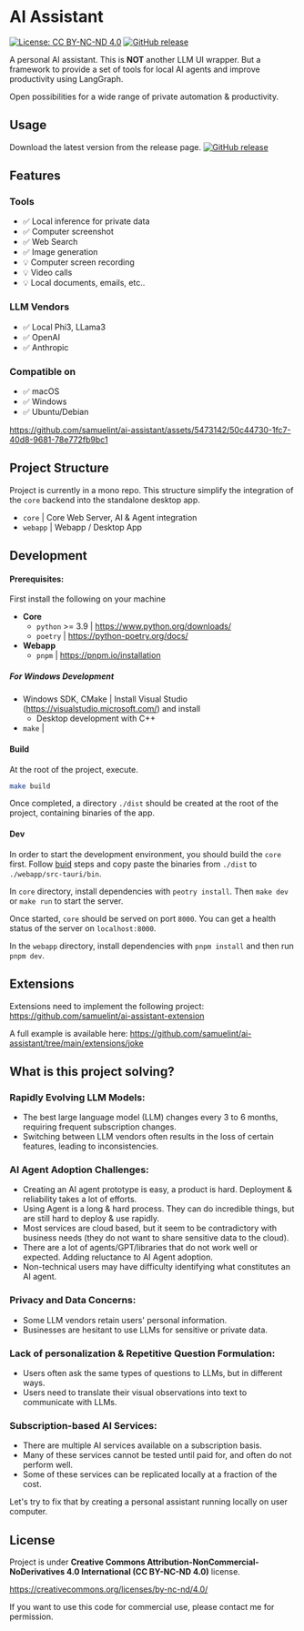# AI Assistant

[![License: CC BY-NC-ND 4.0](https://img.shields.io/badge/License-CC_BY--NC--ND_4.0-lightgrey.svg)](https://creativecommons.org/licenses/by-nc-nd/4.0/) [![GitHub release](https://img.shields.io/github/v/release/samuelint/ai-assistant)](https://github.com/samuelint/ai-assistant/releases/latest)

A personal AI assistant.
This is **NOT** another LLM UI wrapper. But a framework to provide a set of tools for local AI agents and improve productivity using LangGraph.

Open possibilities for a wide range of private automation & productivity.

## Usage

Download the latest version from the release page.
[![GitHub release](https://img.shields.io/github/v/release/samuelint/ai-assistant)](https://github.com/samuelint/ai-assistant/releases/latest)

## Features

### Tools

- ✅ Local inference for private data
- ✅ Computer screenshot
- ✅ Web Search
- ✅ Image generation
- 💡 Computer screen recording
- 💡 Video calls
- 💡 Local documents, emails, etc..

### LLM Vendors

- ✅ Local Phi3, LLama3
- ✅ OpenAI
- ✅ Anthropic

### Compatible on

- ✅ macOS
- ✅ Windows
- ✅ Ubuntu/Debian

https://github.com/samuelint/ai-assistant/assets/5473142/50c44730-1fc7-40d8-9681-78e772fb9bc1

## Project Structure

Project is currently in a mono repo. This structure simplify the integration of the `core` backend into the standalone desktop app.

- `core` | Core Web Server, AI & Agent integration
- `webapp` | Webapp / Desktop App

## Development

#### Prerequisites:

First install the following on your machine

- **Core**
  - `python` \>= 3.9 | https://www.python.org/downloads/
  - `poetry` | https://python-poetry.org/docs/
- **Webapp**
  - `pnpm` | https://pnpm.io/installation

##### For Windows Development

- Windows SDK, CMake | Install Visual Studio (https://visualstudio.microsoft.com/) and install
  - Desktop development with C++
- `make` |

#### Build

At the root of the project, execute.

```bash
make build
```

Once completed, a directory `./dist` should be created at the root of the project, containing binaries of the app.

#### Dev

In order to start the development environment, you should build the `core` first. Follow [buid](#build) steps and copy paste the binaries from `./dist` to `./webapp/src-tauri/bin`.

In `core` directory, install dependencies with `peotry install`. Then `make dev` or `make run` to start the server.

Once started, `core` should be served on port `8000`. You can get a health status of the server on `localhost:8000`.

In the `webapp` directory, install dependencies with `pnpm install` and then run `pnpm dev`.

## Extensions

Extensions need to implement the following project:
https://github.com/samuelint/ai-assistant-extension

A full example is available here: https://github.com/samuelint/ai-assistant/tree/main/extensions/joke


## What is this project solving?

### Rapidly Evolving LLM Models:

- The best large language model (LLM) changes every 3 to 6 months, requiring frequent subscription changes.
- Switching between LLM vendors often results in the loss of certain features, leading to inconsistencies.

### AI Agent Adoption Challenges:

- Creating an AI agent prototype is easy, a product is hard. Deployment & reliability takes a lot of efforts.
- Using Agent is a long & hard process. They can do incredible things, but are still hard to deploy & use rapidly.
- Most services are cloud based, but it seem to be contradictory with business needs (they do not want to share sensitive data to the cloud).
- There are a lot of agents/GPT/libraries that do not work well or expected. Adding reluctance to AI Agent adoption.
- Non-technical users may have difficulty identifying what constitutes an AI agent.

### Privacy and Data Concerns:

- Some LLM vendors retain users' personal information.
- Businesses are hesitant to use LLMs for sensitive or private data.

### Lack of personalization & Repetitive Question Formulation:

- Users often ask the same types of questions to LLMs, but in different ways.
- Users need to translate their visual observations into text to communicate with LLMs.

### Subscription-based AI Services:

- There are multiple AI services available on a subscription basis.
- Many of these services cannot be tested until paid for, and often do not perform well.
- Some of these services can be replicated locally at a fraction of the cost.

Let's try to fix that by creating a personal assistant running locally on user computer.

## License

Project is under **Creative Commons Attribution-NonCommercial-NoDerivatives 4.0 International (CC BY-NC-ND 4.0)** license.

https://creativecommons.org/licenses/by-nc-nd/4.0/

If you want to use this code for commercial use, please contact me for permission.
